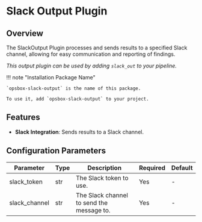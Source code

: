 # Slack Output Plugin

## Overview

The SlackOutput Plugin processes and sends results to a specified Slack channel, allowing for easy communication and reporting of findings.

*This output plugin can be used by adding `slack_out` to your pipeline.*

!!! note "Installation Package Name"

    `opsbox-slack-output` is the name of this package.

    To use it, add `opsbox-slack-output` to your project.

## Features

- **Slack Integration**: Sends results to a Slack channel.

## Configuration Parameters

| Parameter      | Type | Description                                    | Required | Default |
|----------------|------|------------------------------------------------|----------|---------|
| slack_token    | str  | The Slack token to use.                        | Yes      | -       |
| slack_channel  | str  | The Slack channel to send the message to.      | Yes      | -       |